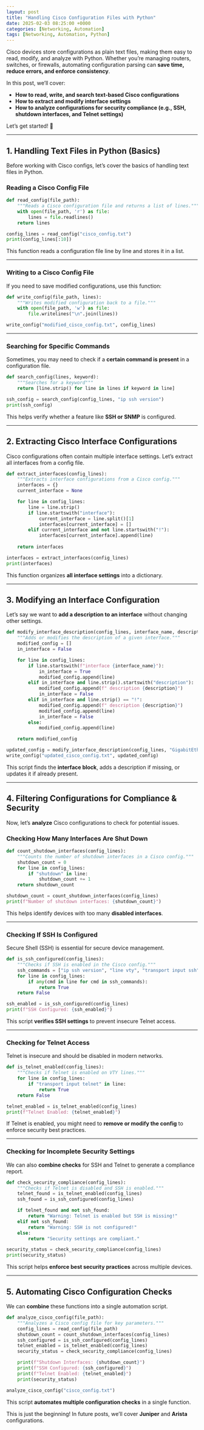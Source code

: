 ```yaml
---
layout: post
title: "Handling Cisco Configuration Files with Python"
date: 2025-02-03 08:25:00 +0000
categories: [Networking, Automation]
tags: [Networking, Automation, Python]
---
```


Cisco devices store configurations as plain text files, making them easy to read, modify, and analyze with Python. Whether you’re managing routers, switches, or firewalls, automating configuration parsing can **save time, reduce errors, and enforce consistency**.  

In this post, we’ll cover:  
- **How to read, write, and search text-based Cisco configurations**  
- **How to extract and modify interface settings**  
- **How to analyze configurations for security compliance (e.g., SSH, shutdown interfaces, and Telnet settings)**  

Let’s get started! 🚀  

---

## **1. Handling Text Files in Python (Basics)**  

Before working with Cisco configs, let’s cover the basics of handling text files in Python.  

### **Reading a Cisco Config File**  
```python
def read_config(file_path):
    """Reads a Cisco configuration file and returns a list of lines."""
    with open(file_path, 'r') as file:
        lines = file.readlines()
    return lines

config_lines = read_config("cisco_config.txt")
print(config_lines[:10])
```
This function reads a configuration file line by line and stores it in a list.  

---

### **Writing to a Cisco Config File**  
If you need to save modified configurations, use this function:  

```python
def write_config(file_path, lines):
    """Writes modified configuration back to a file."""
    with open(file_path, 'w') as file:
        file.writelines("\n".join(lines))

write_config("modified_cisco_config.txt", config_lines)
```

---

### **Searching for Specific Commands**  
Sometimes, you may need to check if a **certain command is present** in a configuration file.  

```python
def search_config(lines, keyword):
    """Searches for a keyword"""
    return [line.strip() for line in lines if keyword in line]

ssh_config = search_config(config_lines, "ip ssh version")
print(ssh_config)
```
This helps verify whether a feature like **SSH or SNMP** is configured.  

---

## **2. Extracting Cisco Interface Configurations**  

Cisco configurations often contain multiple interface settings. Let’s extract all interfaces from a config file.  

```python
def extract_interfaces(config_lines):
    """Extracts interface configurations from a Cisco config."""
    interfaces = {}
    current_interface = None

    for line in config_lines:
        line = line.strip()
        if line.startswith("interface"):
            current_interface = line.split()[1]
            interfaces[current_interface] = []
        elif current_interface and not line.startswith("!"):
            interfaces[current_interface].append(line)
    
    return interfaces

interfaces = extract_interfaces(config_lines)
print(interfaces)
```
This function organizes **all interface settings** into a dictionary.  

---

## **3. Modifying an Interface Configuration**  

Let’s say we want to **add a description to an interface** without changing other settings.  

```python
def modify_interface_description(config_lines, interface_name, description):
    """Adds or modifies the description of a given interface."""
    modified_config = []
    in_interface = False

    for line in config_lines:
        if line.startswith(f"interface {interface_name}"):
            in_interface = True
            modified_config.append(line)
        elif in_interface and line.strip().startswith("description"):
            modified_config.append(f" description {description}")
            in_interface = False
        elif in_interface and line.strip() == "!":
            modified_config.append(f" description {description}")
            modified_config.append(line)
            in_interface = False
        else:
            modified_config.append(line)

    return modified_config

updated_config = modify_interface_description(config_lines, "GigabitEthernet1", "New uplink")
write_config("updated_cisco_config.txt", updated_config)
```
This script finds the **interface block**, adds a description if missing, or updates it if already present.  

---

## **4. Filtering Configurations for Compliance & Security**  

Now, let’s **analyze** Cisco configurations to check for potential issues.  

### **Checking How Many Interfaces Are Shut Down**  
```python
def count_shutdown_interfaces(config_lines):
    """Counts the number of shutdown interfaces in a Cisco config."""
    shutdown_count = 0
    for line in config_lines:
        if "shutdown" in line:
            shutdown_count += 1
    return shutdown_count

shutdown_count = count_shutdown_interfaces(config_lines)
print(f"Number of shutdown interfaces: {shutdown_count}")
```
This helps identify devices with too many **disabled interfaces**.  

---

### **Checking If SSH Is Configured**  
Secure Shell (SSH) is essential for secure device management.  

```python
def is_ssh_configured(config_lines):
    """Checks if SSH is enabled in the Cisco config."""
    ssh_commands = ["ip ssh version", "line vty", "transport input ssh"]
    for line in config_lines:
        if any(cmd in line for cmd in ssh_commands):
            return True
    return False

ssh_enabled = is_ssh_configured(config_lines)
print(f"SSH Configured: {ssh_enabled}")
```
This script **verifies SSH settings** to prevent insecure Telnet access.  

---

### **Checking for Telnet Access**  
Telnet is insecure and should be disabled in modern networks.  

```python
def is_telnet_enabled(config_lines):
    """Checks if Telnet is enabled on VTY lines."""
    for line in config_lines:
        if "transport input telnet" in line:
            return True
    return False

telnet_enabled = is_telnet_enabled(config_lines)
print(f"Telnet Enabled: {telnet_enabled}")
```
If Telnet is enabled, you might need to **remove or modify the config** to enforce security best practices.  

---

### **Checking for Incomplete Security Settings**  
We can also **combine checks** for SSH and Telnet to generate a compliance report.  

```python
def check_security_compliance(config_lines):
    """Checks if Telnet is disabled and SSH is enabled."""
    telnet_found = is_telnet_enabled(config_lines)
    ssh_found = is_ssh_configured(config_lines)

    if telnet_found and not ssh_found:
        return "Warning: Telnet is enabled but SSH is missing!"
    elif not ssh_found:
        return "Warning: SSH is not configured!"
    else:
        return "Security settings are compliant."

security_status = check_security_compliance(config_lines)
print(security_status)
```
This script helps **enforce best security practices** across multiple devices.  

---

## **5. Automating Cisco Configuration Checks**  
We can **combine** these functions into a single automation script.  

```python
def analyze_cisco_config(file_path):
    """Analyzes a Cisco config file for key parameters."""
    config_lines = read_config(file_path)
    shutdown_count = count_shutdown_interfaces(config_lines)
    ssh_configured = is_ssh_configured(config_lines)
    telnet_enabled = is_telnet_enabled(config_lines)
    security_status = check_security_compliance(config_lines)

    print(f"Shutdown Interfaces: {shutdown_count}")
    print(f"SSH Configured: {ssh_configured}")
    print(f"Telnet Enabled: {telnet_enabled}")
    print(security_status)

analyze_cisco_config("cisco_config.txt")
```
This script **automates multiple configuration checks** in a single function.  


This is just the beginning! In future posts, we’ll cover **Juniper** and **Arista** configurations.  
